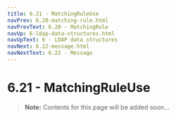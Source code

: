 ```yaml
---
title: 6.21 - MatchingRuleUse
navPrev: 6.20-matching-rule.html
navPrevText: 6.20 - MatchingRule
navUp: 6-ldap-data-structures.html
navUpText: 6 - LDAP data structures
navNext: 6.22-message.html
navNextText: 6.22 - Message
---
```


# 6.21 - MatchingRuleUse

>**Note:** Contents for this page will be added soon...
